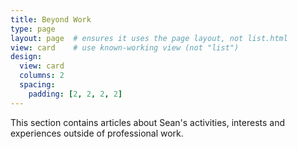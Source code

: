 ```yaml
---
title: Beyond Work
type: page
layout: page  # ensures it uses the page layout, not list.html
view: card    # use known-working view (not "list")
design:
  view: card
  columns: 2
  spacing:
    padding: [2, 2, 2, 2]
---
```


This section contains articles about Sean's activities, interests and experiences outside of professional work.
